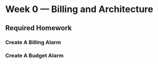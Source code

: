 # Week 0 — Billing and Architecture

## Required Homework

### Create A Billing Alarm


### Create A Budget Alarm
